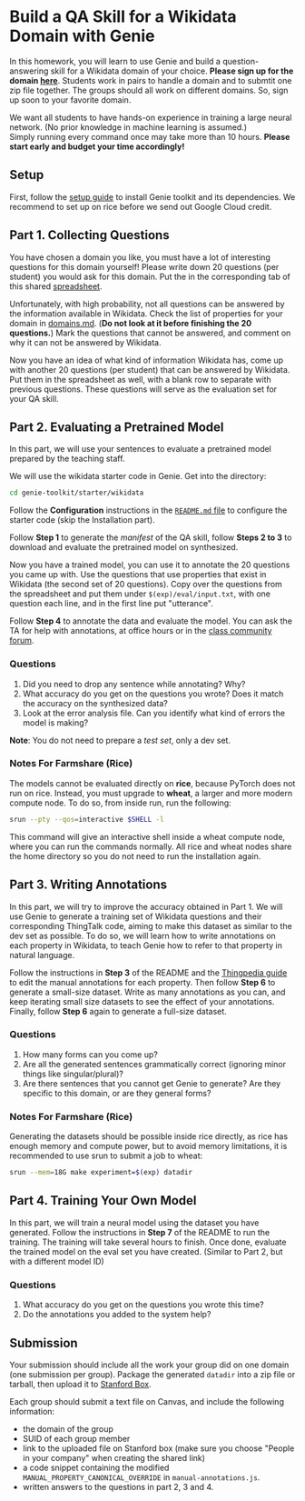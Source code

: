 # Build a QA Skill for a Wikidata Domain with Genie

In this homework, you will learn to use Genie and build a question-answering skill for a Wikidata domain of your choice. 
**Please sign up for the domain [here](https://docs.google.com/spreadsheets/d/1iibWKklrBbH6JD7vJfaMHyMbsipxHrFw6OlCoORdkhI/edit#gid=0?usp=sharing)**. 
Students work in pairs to handle a domain and to submtit one zip file together. The groups should all work on different domains. So, sign up soon to your favorite domain.

We want all students to have hands-on experience in training a large neural network.  (No prior knowledge in machine learning is assumed.)  
Simply running every command once may take more than 10 hours.
**Please start early and budget your time accordingly!**

## Setup

First, follow the [setup guide](./setup-guide.md) to install Genie toolkit and its dependencies. 
We recommend to set up on rice before we send out Google Cloud credit.

## Part 1. Collecting Questions
You have chosen a domain you like, you must have a lot of interesting questions for this domain yourself! 
Please write down 20 questions (per student) you would ask for this domain. Put the in the corresponding tab
of this shared [spreadsheet](https://docs.google.com/spreadsheets/d/1PtCa3jnGEeUE-pnN2rK51T9VtQDMEyKWlvwCkyQrqqA/edit?usp=sharing).

Unfortunately, with high probability, not all questions can be answered by the information 
available in Wikidata. Check the list of properties for your domain in [domains.md](./domains.md). 
(**Do not look at it before finishing the 20 questions.**)
Mark the questions that cannot be answered, and comment on why it can not be answered by Wikidata.

Now you have an idea of what kind of information Wikidata has, come up with another 20 questions (per student) 
that can be answered by Wikidata. Put them in the spreadsheet as well, with a blank row to separate with 
previous questions. These questions will serve as the evaluation set for your QA skill.

## Part 2. Evaluating a Pretrained Model
In this part, we will use your sentences to evaluate a pretrained model prepared by the teaching staff.

We will use the wikidata starter code in Genie. Get into the directory:
```bash
cd genie-toolkit/starter/wikidata
```

Follow the **Configuration** instructions in the [`README.md` file](https://github.com/stanford-oval/genie-toolkit/blob/wip/wikidata-single-turn/starter/wikidata/README.md)
to configure the starter code (skip the Installation part).

Follow **Step 1** to generate the _manifest_ of the QA skill, follow **Steps 2 to 3** to download and evaluate the pretrained model on synthesized.

Now you have a trained model, you can use it to annotate the 20 questions you came up with. 
Use the questions that use properties that exist in Wikidata (the second set of 20 questions).
Copy over the questions from the spreadsheet and put them under `$(exp)/eval/input.txt`, 
with one question each line, and in the first line put "utterance".

Follow **Step 4** to annotate the data and evaluate the model. You can ask the TA for help with annotations, at office hours or in the [class community forum](https://community.almond.stanford.edu/c/cs294sw-aut2020/14).

### Questions
1. Did you need to drop any sentence while annotating? Why?
2. What accuracy do you get on the questions you wrote? Does it match the accuracy on the synthesized data?
3. Look at the error analysis file. Can you identify what kind of errors the model is making?

**Note**: You do not need to prepare a _test set_, only a dev set.

### Notes For Farmshare (Rice)
The models cannot be evaluated directly on **rice**, because PyTorch does not run on rice.
Instead, you must upgrade to **wheat**, a larger and more modern compute node. To do so, from inside run, run the following:
```bash
srun --pty --qos=interactive $SHELL -l
```

This command will give an interactive shell inside a wheat compute node, where you
can run the commands normally. All rice and wheat nodes share the home directory
so you do not need to run the installation again.

## Part 3. Writing Annotations
In this part, we will try to improve the accuracy obtained in Part 1. We will use Genie to generate a training set of Wikidata questions and their corresponding ThingTalk code, aiming to make this dataset as similar to the dev set as possible.
To do so, we will learn how to write annotations on each property in Wikidata, to teach Genie how to refer to that property in natural language.

Follow the instructions in **Step 3** of the README and the [Thingpedia guide](https://wiki.almond.stanford.edu/thingpedia/guide/natural-language) to edit the manual annotations for each property.
Then follow **Step 6** to generate a small-size dataset.
Write as many annotations as you can, and keep iterating small size datasets to see the effect of your annotations.
Finally, follow **Step 6** again to generate a full-size dataset.

### Questions
1. How many forms can you come up?
2. Are all the generated sentences grammatically correct (ignoring minor things like singular/plural)?
3. Are there sentences that you cannot get Genie to generate? Are they specific to this domain, or are they general forms?

### Notes For Farmshare (Rice)
Generating the datasets should be possible inside rice directly, as rice has enough
memory and compute power, but to avoid memory limitations, it is recommended to
use srun to submit a job to wheat:

```bash
srun --mem=18G make experiment=$(exp) datadir
```

## Part 4. Training Your Own Model 
In this part, we will train a neural model using the dataset you have generated. 
Follow the instructions in **Step 7** of the README to run the training. 
The training will take several hours to finish. Once done, evaluate the trained model on the eval set you have created. 
(Similar to Part 2, but with a different model ID)

### Questions
1. What accuracy do you get on the questions you wrote this time? 
2. Do the annotations you added to the system help? 

## Submission
Your submission should include all the work your group did on one domain (one submission per group). 
Package the generated `datadir` into a zip file or tarball, 
then upload it to [Stanford Box](https://stanford.account.box.com/login). 

Each group should submit a text file on Canvas, and include the following information:
- the domain of the group
- SUID of each group member
- link to the uploaded file on Stanford box (make sure you choose "People in your company" when creating the shared link)
- a code snippet containing the modified `MANUAL_PROPERTY_CANONICAL_OVERRIDE` in `manual-annotations.js`.
- written answers to the questions in part 2, 3 and 4.
